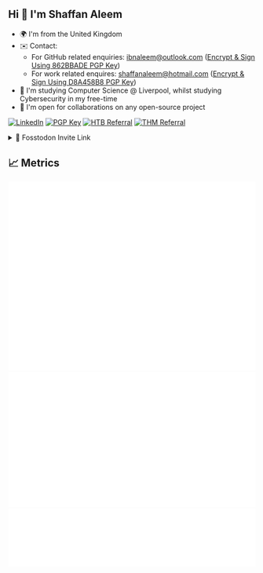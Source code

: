 ## Hi 👋 I'm Shaffan Aleem
- 🌍 I'm from the United Kingdom
- ✉️ Contact:
   - For GitHub related enquiries: [ibnaleem@outlook.com](mailto:ibnaleem@outlook.com) ([Encrypt & Sign Using 862BBADE PGP Key](https://github.com/ibnaleem/ibnaleem/blob/main/public_key.asc))
   - For work related enquires: [shaffanaleem@hotmail.com](mailto:shaffanaleem@hotmail.com) ([Encrypt & Sign Using D8A458B8 PGP Key](https://keys.openpgp.org/search?q=shaffanaleem%40hotmail.com))
- 🧠 I'm studying Computer Science @ Liverpool, whilst studying Cybersecurity in my free-time
- 🤝 I'm open for collaborations on any open-source project

[![LinkedIn](https://img.shields.io/badge/https%3A%2F%2Fwww.linkedin.com%2Fin%2Fshaffan-aleem-b7a852255%2F?style=for-the-badge&logo=LinkedIn&logoColor=blue&label=LinkedIn&labelColor=black&color=blue)](https://www.linkedin.com/in/shaffan-aleem-b7a852255/)
[![PGP Key](https://img.shields.io/badge/PGP%20Key-8A2BE2?style=for-the-badge&logo=monkeytie)](https://github.com/ibnaleem/ibnaleem/blob/main/public_key.asc)
[![HTB Referral](https://img.shields.io/badge/HTB%20referral-htb?style=for-the-badge&logo=hackthebox&color=black
)](https://referral.hackthebox.com/mz8xH59)
[![THM Referral](https://img.shields.io/badge/$5%20tryhackme%20referral-thm?style=for-the-badge&logo=tryhackme&logoColor=red&color=white
)](https://tryhackme.com/signup?referrer=64afc131a763aa00600408cb)

<details close>
<summary>🔗 Fosstodon Invite Link</summary>
<br><blockquote>https://fosstodon.org/invite/YFHD9yq</blockquote></br>
</details>

<a rel="me" href="https://fosstodon.org/@ibnaleem"></a>

## 📈 Metrics
![Metrics](/github-metrics.svg) 
![Activity](/metrics.plugin.activity.svg) 
![Mildly Interesting](/metrics.plugin.habits.facts.svg)
